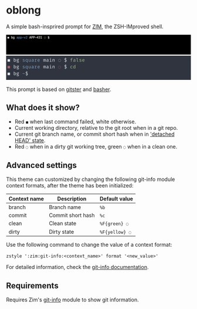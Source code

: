oblong
=======

A simple bash-insprired prompt for [ZIM], the ZSH-IMproved shell. 

<img width="706" src="https://raw.githubusercontent.com/Ansimorph/oblong/main/screenshot.png">
<img width="619" src="https://raw.githubusercontent.com/Ansimorph/oblong/main/screenshot2.png">

This prompt is based on [gitster] and [basher].

What does it show?
------------------

  * Red `◼` when last command failed, white otherwise.
  * Current working directory, relative to the git root when in a git repo.
  * Current git branch name, or commit short hash when in ['detached HEAD' state].
  * Red `◌` when in a dirty git working tree, green `◌` when in a clean one.

Advanced settings
-----------------

This theme can customized by changing the following git-info module context
formats, after the theme has been initialized:

| Context name | Description       | Default value |
| ------------ | ----------------- | ------------- |
| branch       | Branch name       | `%b`          |
| commit       | Commit short hash | `%c`          |
| clean        | Clean state       | `%F{green} ◌`  |
| dirty        | Dirty state       | `%F{yellow} ◌` |

Use the following command to change the value of a context format:

    zstyle ':zim:git-info:<context_name>' format '<new_value>'

For detailed information, check the [git-info documentation].

Requirements
------------

Requires Zim's [git-info] module to show git information.

[gitster]: https://github.com/shashankmehta/dotfiles/blob/master/thesetup/zsh/.oh-my-zsh/custom/themes/gitster.zsh-theme
['detached HEAD' state]: http://gitfaq.org/articles/what-is-a-detached-head.html
[git-info documentation]: https://github.com/zimfw/git-info/blob/master/README.md#theming
[git-info]: https://github.com/zimfw/git-info
[ZIM]: https://github.com/zimfw/zimfw
[gitster]: https://github.com/zimfw/gitster
[basher]: https://gitlab.com/Spriithy/basher 

